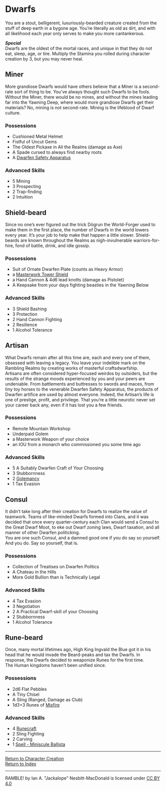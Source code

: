 # Dwarfs
You are a stout, belligerent, luxuriously-bearded creature created from the stuff of deep earth in a bygone age. You’re literally as old as dirt, and with all likelihood each year only serves to make you more cantankerous.

***Special***\
Dwarfs are the oldest of the mortal races, and unique in that they do not eat, sleep, age, or tire. Multiply the Stamina you rolled during character creation by 3, but you may never heal.

## Miner
More grandiose Dwarfs would have others believe that a Miner is a second-rate sort of thing to be. You’ve always thought such Dwarfs to be fools. Without the Miner, there would be no mines, and without the mines leading far into the Yawning Deep, where would more grandiose Dwarfs get their materials? No, mining is not second-rate. Mining is the lifeblood of Dwarf culture.
### Possessions
* Cushioned Metal Helmet
* Fistful of Uncut Gems
* The Oldest Pickaxe in All the Realms (damage as Axe)
* A Spade cursed to always find nearby roots
* A [Dwarfen Safety Apparatus](../items.md#dwarfen-safety-apparatus)
### Advanced Skills
* 5 Mining
* 3 Prospecting
* 2 Trap-finding
* 2 Intuition

## Shield-beard
Since no one’s ever figured out the trick Dögrun the World-Forger used to make them in the first place, the number of Dwarfs in the world lowers every year. It’s your job to help make that happen a little slower.
Shield-beards are known throughout the Realms as nigh-invulnerable warriors-for-hire, fond of battle, drink, and idle gossip.
### Possessions
* Suit of Ornate Dwarfen Plate (counts as Heavy Armor)
* a [Masterwork Tower Shield](../items.md)
* a Hand Cannon & 4d6 lead knotts (damage as Pistolet)
* A Keepsake from your days fighting beasties in the Yawning Below
### Advanced Skills
* 3 Shield Bashing
* 3 Protection
* 2 Hand Cannon Fighting
* 2 Resilience
* 1 Alcohol Tolerance

## Artisan
What Dwarfs remain after all this time are, each and every one of them, obsessed with leaving a legacy. You leave your indelible mark on the Rambling Realms by creating works of masterful craftsdwarfship.\
Artisans are often considered hyper-focused weirdos by outsiders, but the results of the strange moods experienced by you and your peers are undeniable. From battlements and buttresses to swords and maces, from tiny toy horses to the venerable Dwarfen Safety Apparatus, the products of Dwarfen artifice are used by almost everyone. Indeed, the Artisan’s life is one of prestige, profit, and privilege. That you’re a little neurotic never set your career back any, even if it has lost you a few friends.
### Possessions
* Remote Mountain Workshop
* Underpaid Golem
* a Masterwork Weapon of your choice
* an IOU from a monarch who commissioned you some time ago
### Advanced Skills
* 5 A Suitably Dwarfen Craft of Your Choosing
* 3 Stubbornness
* 2 [Golemancy](../skills.md)
* 1 Tax Evasion

## Consul
It didn’t take long after their creation for Dwarfs to realize the value of teamwork. Teams of like-minded Dwarfs formed into Clans, and it was decided that once every quarter-century each Clan would send a Consul to the Great Dwarf Moot, to eke out Dwarf zoning laws, Dwarf taxation, and all manner of other Dwarfen politicking.\
You are one such Consul, and a damned good one if you do say so yourself. And you do. Say so yourself, that is.
### Possessions
* Collection of Treatises on Dwarfen Politics
* A Chateau in the Hills
* More Gold Bullion than is Technically Legal
### Advanced Skills
* 4 Tax Evasion
* 3 Negotiation
* 2 A Practical Dwarf-skill of your Choosing
* 2 Stubbornness
* 1 Alcohol Tolerance

## Rune-beard
Once, many mortal lifetimes ago, High King Ingvald the Blue got it in his head that he would invade the Beard-peaks and tax the Dwarfs. In response, the Dwarfs decided to weaponize Runes for the first time.\
The Human kingdoms haven’t been unified since.
### Possessions
* 2d6 Flat Pebbles
* A Tiny Chisel
* A Sling (Ranged, Damage as Club)
* 1d3+3 Runes of [Misfire](../magic.md)
### Advanced Skills
* 4 [Runecraft](../skills.md)
* 2 Sling Fighting
* 2 Carving
* 1 [Spell - Miniscule Ballista](../magic.md)

-----

[Return to Character Creation](../character-creation.md)\
[Return to Index](../../index.md)

----

RAMBLE! by Ian A. "Jackalope" Nesbitt-MacDonald is licensed under [CC BY 4.0](https://creativecommons.org/licenses/by/4.0/?ref=chooser-v1)